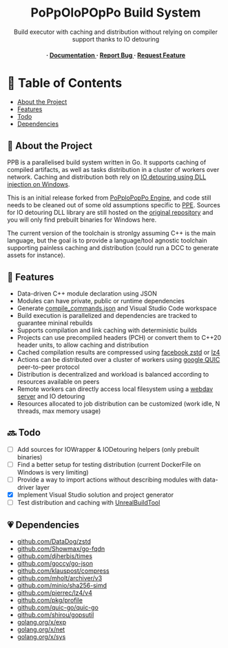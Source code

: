 <div align='center'>

<h1>PoPpOloPOpPo Build System</h1>
<p>Build executor with caching and distribution without relying on compiler support thanks to IO detouring</p>

<h4> <span> · </span> <a href="https://github.com/poppolopoppo/ppb/blob/master/README.md"> Documentation </a> <span> · </span> <a href="https://github.com/poppolopoppo/ppb/issues"> Report Bug </a> <span> · </span> <a href="https://github.com/poppolopoppo/ppb/issues"> Request Feature </a> </h4>

</div>

# :notebook_with_decorative_cover: Table of Contents

- [About the Project](#suspect-about-the-project)
- [Features](#dart-features)
- [Todo](#soon-dependencies)
- [Dependencies](#heartpulse-dependencies)

## :star2: About the Project

PPB is a parallelised build system written in Go.
It supports caching of compiled artifacts, as well as tasks distribution in a cluster of workers over network.
Caching and distribution both rely on [IO detouring using DLL injection on Windows](https://github.com/microsoft/Detours/blob/main/samples/tracebld/tracebld.cpp).

This is an initial release forked from [PoPploPopPo Engine](https://github.com/poppolopoppo/ppe), and code still needs to be cleaned out of some old assumptions specific to [PPE](https://github.com/poppolopoppo/ppe/).
Sources for IO detouring DLL library are still hosted on the [original repository](https://github.com/poppolopoppo/ppe/tree/master/Source/Tools) and you will only find prebuilt binaries for Windows here.

The current version of the toolchain is stronlgy assuming C++ is the main language, but the goal is to provide a language/tool agnostic toolchain supporting painless caching and distribution (could run a DCC to generate assets for instance).

## :dart: Features
- Data-driven C++ module declaration using JSON
- Modules can have private, public or runtime dependencies
- Generate [compile_commands.json](https://clangd.llvm.org/design/compile-commands) and Visual Studio Code workspace
- Build execution is parallelized and dependencies are tracked to guarantee mininal rebuilds
- Supports compilation and link caching with deterministic builds
- Projects can use precompiled headers (PCH) or convert them to C++20 header units, to allow caching and distribution
- Cached compilation results are compressed using [facebook zstd](https://github.com/facebook/zstd) or [lz4](https://github.com/lz4/lz4)
- Actions can be distributed over a cluster of workers using [google QUIC](https://en.wikipedia.org/wiki/QUIC) peer-to-peer protocol
- Distribution is decentralized and workload is balanced according to resources available on peers
- Remote workers can directly access local filesystem using a [webdav server](https://pkg.go.dev/golang.org/x/net/webdav) and IO detouring
- Resources allocated to job distribution can be customized (work idle, N threads, max memory usage)

## :soon: Todo

- [ ] Add sources for IOWrapper & IODetouring helpers (only prebuilt binaries)
- [ ] Find a better setup for testing distribution (current DockerFile on Windows is very limiting)
- [ ] Provide a way to import actions without describing modules with data-driver layer
- [x] Implement Visual Studio solution and project generator
- [ ] Test distribution and caching with [UnrealBuildTool](https://docs.unrealengine.com/5.3/en-US/unreal-build-tool-in-unreal-engine/)

## :heartpulse: Dependencies
- [github.com/DataDog/zstd](github.com/DataDog/zstd)
- [github.com/Showmax/go-fqdn](github.com/Showmax/go-fqdn)
- [github.com/djherbis/times](github.com/djherbis/times)
- [github.com/goccy/go-json](github.com/goccy/go-json)
- [github.com/klauspost/compress](github.com/klauspost/compress)
- [github.com/mholt/archiver/v3](github.com/mholt/archiver/v3)
- [github.com/minio/sha256-simd](github.com/minio/sha256-simd)
- [github.com/pierrec/lz4/v4](github.com/pierrec/lz4/v4)
- [github.com/pkg/profile](github.com/pkg/profile)
- [github.com/quic-go/quic-go](github.com/quic-go/quic-go)
- [github.com/shirou/gopsutil](github.com/shirou/gopsutil)
- [golang.org/x/exp](golang.org/x/exp)
- [golang.org/x/net](golang.org/x/net)
- [golang.org/x/sys](golang.org/x/sys)